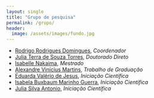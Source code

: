 ```yaml
---
layout: single
title: "Grupo de pesquisa"
permalink: /grupo/
header:
  image: /assets/images/fundo.jpg
---
```



- [Rodrigo Rodrigues Domingues](http://lattes.cnpq.br/0018536511707620), *Coordenador*
- [Julia Terra de Souza Torres](http://lattes.cnpq.br/3766254446215492), *Doutorado Direto*
- [Isabelle Nakaima](http://lattes.cnpq.br/8168015988070852), *Mestrado*
- [Alexandre Vinícius Martins](http://lattes.cnpq.br/3726982205806378), *Trabalho de Graduação*
- [Eduarda Valério de Jesus](http://lattes.cnpq.br/4532247823858469), *Iniciação Científica*
- [Isabela Buxbaum Marinho Guerra]( http://lattes.cnpq.br/4860273712061238), *Iniciação Científica*
- [Julia Silva Antonio](http://lattes.cnpq.br/7576441372745316), *Iniciação Científica*



